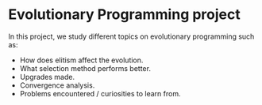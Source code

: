 # Evolutionary Programming project
In this project, we study different topics on evolutionary programming such as:
- How does elitism affect the evolution.
- What selection method performs better.
- Upgrades made.
- Convergence analysis.
- Problems encountered / curiosities to learn from.
